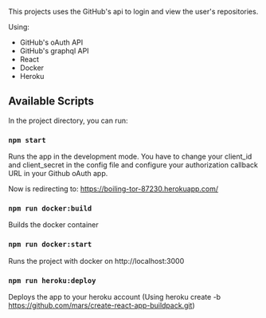 This projects uses the GitHub's api to login and view the user's repositories.

Using:
- GitHub's oAuth API
- GitHub's graphql API
- React
- Docker
- Heroku

## Available Scripts

In the project directory, you can run:

### `npm start`

Runs the app in the development mode.
You have to change your client_id and client_secret in the config file and configure your authorization callback URL in your Github oAuth app.

Now is redirecting to: https://boiling-tor-87230.herokuapp.com/

### `npm run docker:build`

Builds the docker container 

### `npm run docker:start`

Runs the project with docker on http://localhost:3000

### `npm run heroku:deploy`

Deploys the app to your heroku account (Using heroku create -b https://github.com/mars/create-react-app-buildpack.git)
